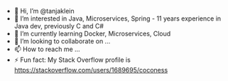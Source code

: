 - 👋 Hi, I’m @tanjaklein
- 👀 I’m interested in Java, Microservices, Spring - 11 years experience in Java dev, previously C and C#
- 🌱 I’m currently learning Docker, Microservices, Cloud
- 💞️ I’m looking to collaborate on ...
- 📫 How to reach me ...
- ⚡ Fun fact: 
  My Stack Overflow profile is  https://stackoverflow.com/users/1689695/coconess

<!---
tanjaklein/tanjaklein is a ✨ special ✨ repository because its `README.md` (this file) appears on your GitHub profile.
You can click the Preview link to take a look at your changes.
--->
